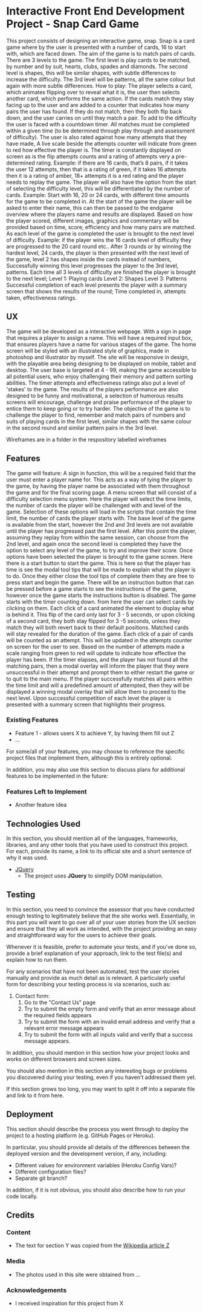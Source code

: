 # Interactive Front End Development Project - Snap Card Game

This project consists of designing an interactive game, snap. Snap is a card game where by the user is presented with a number of cards, 16 to start with, which are faced down. The aim of the game is to match pairs of cards. There are 3 levels to the game. The first level is play cards to be matched, by number and by suit, hearts, clubs, spades and diamonds. The second level is shapes, this will be similar shapes, with subtle differences to increase the difficulty. The 3rd level will be patterns, all the same colour but again with more subtle differences.
How to play: The player selects a card, which animates flipping over to reveal what it is, the user then selects another card, which performs the same action. If the cards match they stay facing up to the user and are added to a counter that indicates how many pairs the user has found. If they do not match, then they both flip back down, and the user carries on until they match a pair.
To add to the difficulty the user is faced with a countdown timer. All matches must be completed within a given time (to be determined through play through and assessment of difficulty). The user is also rated against how many attempts that they have made, A live scale beside the attempts counter will indicate from green to red how effective the player is.
The timer is constantly displayed on screen as is the flip attempts counts and a rating of attempts very a pre-determined rating. Example: if there are 16 cards, that’s 8 pairs, if it takes the user 12 attempts, then that is a rating of green, if it takes 16 attempts then it is a rating of amber, 18+ attempts it is a red rating and the player needs to replay the game.
The player will also have the option from the start of selecting the difficulty level, this will be differentiated by the number of cards. Example: Start with 16, 20 or 24 cards, with different time amounts for the game to be completed in.
At the start of the game the player will be asked to enter their name, this can then be passed to the endgame overview where the players name and results are displayed. Based on how the player scored, different images, graphics and commentary will be provided based on time, score, efficiency and how many pairs are matched.
As each level of the game is completed the user is brought to the next level of difficulty. Example: if the player wins the 16 cards level of difficulty they are progressed to the 20 card round etc..
After 3 rounds or by winning the hardest level, 24 cards, the player is then presented with the next level of the game, level 2 has shapes inside the cards instead of numbers, Successfully winning this level progresses the player to the 3rd level, patterns. Each time all 3 levels of difficulty are finished the player is brought to the next level;
Level 1: Playing cards Level 2: Shapes Level 3: Patterns
Successful completion of each level presents the player with a summary screen that shows the results of the round; Time completed in, attempts taken, effectiveness ratings.

 
## UX

The game will be developed as a interactive webpage. With a sign in page that requires a player to assign a name. This will have a required input box, that ensures players have a name for various stages of the game. The home screen will be styled with an illustrated style of graphics, made in photoshop and illustrator by myself.
The site will be responsive in design, with the playable area being designing to be displayed on mobile, tablet and desktop.
The user base is targeted at 4 - 99, making the game accessible to all potential users, who enjoy challenging their memory and pattern sorting abilities. The timer attempts and effectiveness ratings also put a level of 'stakes' to the game. The results of the players performance are also designed to be funny and motivational, a selection of humorous results screens will encourage, challenge and praise performance of the player to entice them to keep going or to try harder.
The objective of the game is to challenge the player to find, remember and match pairs of numbers and suits of playing cards in the first level, similar shapes with the same colour in the second round and similar pattern pairs in the 3rd level.


Wireframes are in a folder in the respository labelled wireframes

## Features

The game will feature:
A sign in function, this will be a required field that the user must enter a player name for. This acts as a way of tying the player to the game, by having the player name be associated with them throughout the game and for the final scoring page.
A menu screen that will consist of a difficulty selection menu system. Here the player will select the time limits, the number of cards the player will be challenged with and level of the game.
Selection of these options will load in the scripts that contain the time limit, the number of cards the player starts with. The base level of the game is available from the start, however the 2nd and 3rd levels are not available until the player has progressed past the first level.
After this point the player, assuming they replay from within the same session, can choose from the 2nd level, and again once the second level is completed they have the option to select any level of the game, to try and improve their score.
Once options have been selected the player is brought to the game screen. Here there is a start button to start the game. This is here so that the player has time is see the modal tool tips that will be made to explain what the player is to do. Once they either close the tool tips of complete them they are free to press start and begin the game.
There will be an instruction button that can be pressed before a game starts to see the instructions of the game, however once the game starts the instructions button is disabled.
The game starts with the timer counting down. from here the user can select cards by clicking on them. Each click of a card animated the element to display what is behind it. This flip of the card only last for 3 - 5 seconds, or upon clicking of a second card, they both stay flipped for 3 -5 seconds, unless they match they will both revert back to their default positions.
Matched cards will stay revealed for the duration of the game.
Each click of a pair of cards will be counted as an attempt. This will be updated in the attempts counter on screen for the user to see.
Based on the number of attempts made a scale ranging from green to red will update to indicate how effective the player has been.
If the timer elapses, and the player has not found all the matching pairs, then a modal overlay will inform the player that they were unsuccessful in their attempt and prompt them to either restart the game or to quit to the main menu.
If the player successfully matches all pairs within the time limit and will a predefined amount of attempted, then they will be displayed a winning modal overlay that will allow them to proceed to the next level.
Upon successful competition of each level the player is presented with a summary screen that highlights their progress.

 
### Existing Features
- Feature 1 - allows users X to achieve Y, by having them fill out Z
- ...

For some/all of your features, you may choose to reference the specific project files that implement them, although this is entirely optional.

In addition, you may also use this section to discuss plans for additional features to be implemented in the future:

### Features Left to Implement
- Another feature idea

## Technologies Used

In this section, you should mention all of the languages, frameworks, libraries, and any other tools that you have used to construct this project. For each, provide its name, a link to its official site and a short sentence of why it was used.

- [JQuery](https://jquery.com)
    - The project uses **JQuery** to simplify DOM manipulation.


## Testing

In this section, you need to convince the assessor that you have conducted enough testing to legitimately believe that the site works well. Essentially, in this part you will want to go over all of your user stories from the UX section and ensure that they all work as intended, with the project providing an easy and straightforward way for the users to achieve their goals.

Whenever it is feasible, prefer to automate your tests, and if you've done so, provide a brief explanation of your approach, link to the test file(s) and explain how to run them.

For any scenarios that have not been automated, test the user stories manually and provide as much detail as is relevant. A particularly useful form for describing your testing process is via scenarios, such as:

1. Contact form:
    1. Go to the "Contact Us" page
    2. Try to submit the empty form and verify that an error message about the required fields appears
    3. Try to submit the form with an invalid email address and verify that a relevant error message appears
    4. Try to submit the form with all inputs valid and verify that a success message appears.

In addition, you should mention in this section how your project looks and works on different browsers and screen sizes.

You should also mention in this section any interesting bugs or problems you discovered during your testing, even if you haven't addressed them yet.

If this section grows too long, you may want to split it off into a separate file and link to it from here.

## Deployment

This section should describe the process you went through to deploy the project to a hosting platform (e.g. GitHub Pages or Heroku).

In particular, you should provide all details of the differences between the deployed version and the development version, if any, including:
- Different values for environment variables (Heroku Config Vars)?
- Different configuration files?
- Separate git branch?

In addition, if it is not obvious, you should also describe how to run your code locally.


## Credits

### Content
- The text for section Y was copied from the [Wikipedia article Z](https://en.wikipedia.org/wiki/Z)

### Media
- The photos used in this site were obtained from ...

### Acknowledgements

- I received inspiration for this project from X
